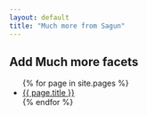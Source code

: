 ```yaml
---
layout: default
title: "Much more from Sagun"
---
```


## Add Much more facets

<ul>
  {% for page in site.pages %}
    <li>
      <a href="{{ page.url }}">{{ page.title }}</a>
    </li>
  {% endfor %}
</ul>